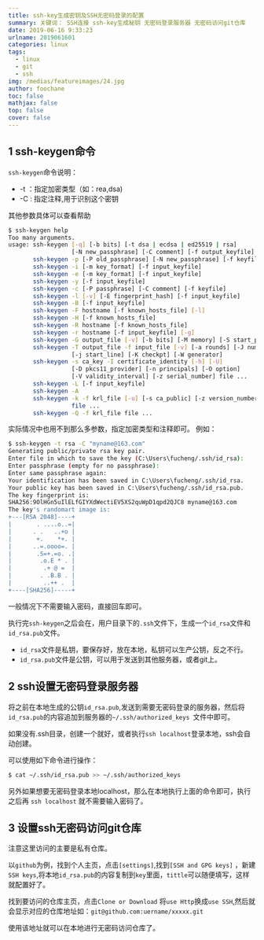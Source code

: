```yaml
---
title: ssh-key生成密钥及SSH无密码登录的配置
summary: 关键词： SSH连接 ssh-key生成秘钥 无密码登录服务器 无密码访问git仓库
date: 2019-06-16 9:33:23
urlname: 2019061601
categories: linux
tags:
  - linux
  - git
  - ssh
img: /medias/featureimages/24.jpg 
author: foochane
toc: false 
mathjax: false
top: false 
cover: false
---
```


<!-- 
文章作者：[foochane](https://foochane.cn/) 

原文链接：[https://foochane.cn/article/2019061601.html](https://foochane.cn/article/2019061601.html)  
-->




## 1 ssh-keygen命令

`ssh-keygen`命令说明：
- -t ：指定加密类型（如：rea,dsa)
- -C : 指定注释,用于识别这个密钥



其他参数具体可以查看帮助
```bash
$ ssh-keygen help
Too many arguments.
usage: ssh-keygen [-q] [-b bits] [-t dsa | ecdsa | ed25519 | rsa]
                  [-N new_passphrase] [-C comment] [-f output_keyfile]
       ssh-keygen -p [-P old_passphrase] [-N new_passphrase] [-f keyfile]
       ssh-keygen -i [-m key_format] [-f input_keyfile]
       ssh-keygen -e [-m key_format] [-f input_keyfile]
       ssh-keygen -y [-f input_keyfile]
       ssh-keygen -c [-P passphrase] [-C comment] [-f keyfile]
       ssh-keygen -l [-v] [-E fingerprint_hash] [-f input_keyfile]
       ssh-keygen -B [-f input_keyfile]
       ssh-keygen -F hostname [-f known_hosts_file] [-l]
       ssh-keygen -H [-f known_hosts_file]
       ssh-keygen -R hostname [-f known_hosts_file]
       ssh-keygen -r hostname [-f input_keyfile] [-g]
       ssh-keygen -G output_file [-v] [-b bits] [-M memory] [-S start_point]
       ssh-keygen -T output_file -f input_file [-v] [-a rounds] [-J num_lines]
                  [-j start_line] [-K checkpt] [-W generator]
       ssh-keygen -s ca_key -I certificate_identity [-h] [-U]
                  [-D pkcs11_provider] [-n principals] [-O option]
                  [-V validity_interval] [-z serial_number] file ...
       ssh-keygen -L [-f input_keyfile]
       ssh-keygen -A
       ssh-keygen -k -f krl_file [-u] [-s ca_public] [-z version_number]
                  file ...
       ssh-keygen -Q -f krl_file file ...
```	   
实际情况中也用不到那么多参数，指定加密类型和注释即可。
例如：
```bash
$ ssh-keygen -t rsa -C "myname@163.com"
Generating public/private rsa key pair.
Enter file in which to save the key (C:\Users\fucheng/.ssh/id_rsa):
Enter passphrase (empty for no passphrase):
Enter same passphrase again:
Your identification has been saved in C:\Users\fucheng/.ssh/id_rsa.
Your public key has been saved in C:\Users\fucheng/.ssh/id_rsa.pub.
The key fingerprint is:
SHA256:9OlHGn5uIlELfGIYXdWectiEV5XS2quWpD1qpd2QJC8 myname@163.com
The key's randomart image is:
+---[RSA 2048]----+
|       . ....o..=|
|      . .   ..+o |
|       +.    *+. |
|      ..=.oooo=. |
|       .S=+.=o. .|
|        .o.E * . |
|         .+ @ =  |
|        . .B.B . |
|         ..++ .  |
+----[SHA256]-----+
```
一般情况下不需要输入密码，直接回车即可。

执行完`ssh-keygen`之后会在，用户目录下的`.ssh`文件下，生成一个`id_rsa`文件和`id_rsa.pub`文件。
- `id_rsa`文件是私钥，要保存好，放在本地，私钥可以生产公钥，反之不行。
- `id_rsa.pub`文件是公钥，可以用于发送到其他服务器，或者git上。
	   
## 2 ssh设置无密码登录服务器

将之前在本地生成的公钥`id_rsa.pub`,发送到需要无密码登录的服务器，然后将`id_rsa.pub`的内容追加到服务器的`~/.ssh/authorized_keys `文件中即可。

如果没有.ssh目录，创建一个就好，或者执行`ssh localhost`登录本地，ssh会自动创建。

可以使用如下命令进行操作：
```bash
$ cat ~/.ssh/id_rsa.pub >> ~/.ssh/authorized_keys 
```

另外如果想要无密码登录本地localhost，那么在本地执行上面的命令即可，执行之后再 `ssh localhost` 就不需要输入密码了。


## 3 设置ssh无密码访问git仓库

注意这里访问的主要是私有仓库。

以`github`为例，找到个人主页，点击`[settings]`,找到`[SSH and GPG keys]` ，新建`SSH keys`,将本地`id_rsa.pub`的内容复制到`key`里面，`tittle`可以随便填写，这样就配置好了。

找到要访问的仓库主页，点击`Clone or Download` 将`use Http`换成`use SSH`,然后就会显示对应的仓库地址如：`git@github.com:uername/xxxxx.git`

使用该地址就可以在本地进行无密码访问仓库了。


